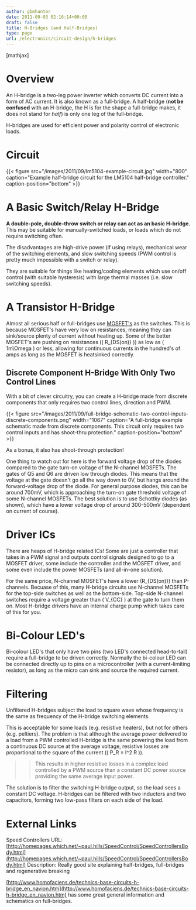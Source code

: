 ```yaml
---
author: gbmhunter
date: 2011-09-03 02:16:14+00:00
draft: false
title: H-Bridges (and Half-Bridges)
type: page
url: /electronics/circuit-design/h-bridges
---
```


[mathjax]




# Overview




An H-bridge is a two-leg power inverter which converts DC current into a form of AC current. It is also known as a full-bridge. A half-bridge (**not be confused** with an H-bridge, the H is for the shape a full-bridge makes, it does not stand for _half_) is only one leg of the full-bridge.




H-bridges are used for efficient power and polarity control of electronic loads.




# Circuit


{{< figure src="/images/2011/09/lm5104-example-circuit.jpg" width="800" caption="Example half-bridge circuit for the LM5104 half-bridge controller." caption-position="bottom" >}}


# A Basic Switch/Relay H-Bridge




**A double-pole, double-throw switch or relay can act as an basic H-bridge.** This may be suitable for manually-switched loads, or loads which do not require switching often.




The disadvantages are high-drive power (if using relays), mechanical wear of the switching elements, and slow switching speeds (PWM control is pretty much impossible with a switch or relay).




They are suitable for things like heating/cooling elements which use on/off control (with suitable hysteresis) with large thermal masses (i.e. slow switching speeds).




# A Transistor H-Bridge




Almost all serious half or full-bridges use [MOSFET's](http://blog.mbedded.ninja/electronics/components/mosfets) as the switches. This is because MOSFET's have very low on resistances, meaning they can sink/source plenty of current without heating up. Some of the better MOSFET's are pushing on resistances (\( R_{DS(on)} \)) as low as \( 1m\Omega \) or less, allowing for continuous currents in the hundred's of amps as long as the MOSFET is heatsinked correctly.




## Discrete Component H-Bridge With Only Two Control Lines




With a bit of clever circuitry, you can create a H-bridge made from discrete components that only requires two control lines, direction and PWM.


{{< figure src="/images/2011/09/full-bridge-schematic-two-control-inputs-discrete-components.png" width="1067" caption="A full-bridge example schematic made from discrete components. This circuit only requires two control inputs and has shoot-thru protection." caption-position="bottom" >}}


As a bonus, it also has shoot-through protection!




One thing to watch out for here is the forward voltage drop of the diodes compared to the gate turn-on voltage of the N-channel MOSFETs. The gates of Q5 and Q6 are driven low through diodes. This means that the voltage at the gate doesn't go all the way down to 0V, but hangs around the forward-voltage drop of the diode. For general purpose diodes, this can be around 700mV, which is approaching the turn-on gate threshold voltage of some N-channel MOSFETs. The best solution is to use Schottky diodes (as shown), which have a lower voltage drop of around 300-500mV (dependent on current of course).




# Driver ICs




There are heaps of H-bridge related ICs! Some are just a controller that takes in a PWM signal and outputs control signals designed to go to a MOSFET driver, some include the controller and the MOSFET driver, and some even include the power MOSFETs (and all-in-one solution).




For the same price, N-channel MOSFET's have a lower \(R_{DS(on)}\) than P-channels. Becuase of this, many H-bridge circuits use N-channel MOSFETs for the top-side switches as well as the bottom-side. Top-side N-channel switches require a voltage greater than \( V_{CC} \) at the gate to turn them on. Most H-bridge drivers have an internal charge pump which takes care of this for you.




# Bi-Colour LED's




Bi-colour LED's that only have two pins (two LED's connected head-to-tail) require a full-bridge to be driven correctly. Normally the bi-colour LED can be connected directly up to pins on a microcontroller (with a current-limiting resistor), as long as the micro can sink and source the required current.




# Filtering




Unfiltered H-bridges subject the load to square wave whose frequency is the same as frequency of the H-bridge switching elements.




This is acceptable for some loads (e.g. resistive heaters), but not for others (e.g. peltiers). The problem is that although the average power delivered to a load from a PWM controlled H-bridge is the same powering the load from a continuous DC source at the average voltage, resistive losses are proportional to the square of the current (\( P_R = I^2 R \)).




<blockquote>

> 
> This results in higher resistive losses in a complex load controlled by a PWM source than a constant DC power source providing the same average input power.
> 
> 
</blockquote>




The solution is to filter the switching H-bridge output, so the load sees a constant DC voltage. H-bridges can be filtered with two inductors and two capacitors, forming two low-pass filters on each side of the load.




# External Links




Speed Controllers URL: [http://homepages.which.net/~paul.hills/SpeedControl/SpeedControllersBody.html](http://homepages.which.net/~paul.hills/SpeedControl/SpeedControllersBody.html) Description: Really good site explaining half-bridges, full-bridges and regenerative breaking




[http://www.homofaciens.de/technics-base-circuits-h-bridge_en_navion.htm](http://www.homofaciens.de/technics-base-circuits-h-bridge_en_navion.htm) has some great general information and schematics on full-bridges.
